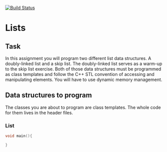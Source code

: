 [![Build Status](https://travis-ci.com/zaldawid/ds_lists.svg?token=dBHzXxtG9wzx3oGHdkyP&branch=master)](https://travis-ci.com/zaldawid/ds_lists)

# Lists

## Task

In this assignment you will program two different list data structures. A doubly-linked list and a skip list. The doubly-linked list serves as a warm-up to the skip list exercise. Both of those data structures must be programmed as class templates and follow the C++ STL convention of accessing and manipulating elements. You will have to use dynamic memory management.

## Data structures to program

The classes you are about to program are class templates. The whole code for them lives in the header files.

### List

~~~cpp
void main(){

}
~~~
